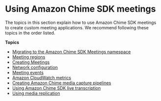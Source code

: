# Using Amazon Chime SDK meetings<a name="mtgs-sdk-mtgs"></a>

The topics in this section explain how to use Amazon Chime SDK meetings to create custom meeting applications\. We recommend following these topics in the order listed\. 

**Topics**
+ [Migrating to the Amazon Chime SDK Meetings namespace](meeting-namespace-migration.md)
+ [Meeting regions](chime-sdk-meetings-regions.md)
+ [Creating Meetings](create-mtgs.md)
+ [Network configuration](network-config.md)
+ [Meeting events](using-events.md)
+ [Amazon CloudWatch metrics](sdk-usage-metrics.md)
+ [Creating Amazon Chime media capture pipelines](media-capture.md)
+ [Using Amazon Chime SDK live transcription](meeting-transcription.md)
+ [Using media replication](media-replication.md)